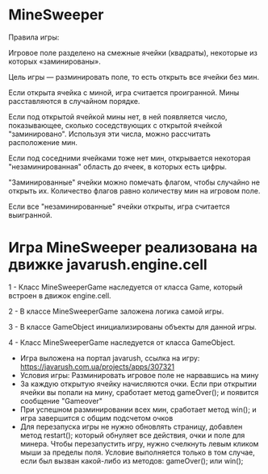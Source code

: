 # MineSweeper
Правила игры:

Игровое поле разделено на смежные ячейки (квадраты), некоторые из которых «заминированы».

Цель игры — разминировать поле, то есть открыть все ячейки без мин.

Если открыта ячейка с миной, игра считается проигранной. Мины расставляются в случайном порядке.

Если под открытой ячейкой мины нет, в ней появляется число, показывающее, сколько соседствующих с открытой ячейкой "заминировано". Используя эти числа, можно рассчитать расположение мин.

Если под соседними ячейками тоже нет мин, открывается некоторая "незаминированная" область до ячеек, в которых есть цифры.

"Заминированные" ячейки можно помечать флагом, чтобы случайно не открыть их. Количество флагов равно количеству мин на игровом поле.

Если все "незаминированные" ячейки открыты, игра считается выигранной.



# Игра MineSweeper реализована на движке javarush.engine.cell

1 - Класс MineSweeperGame наследуется от класса Game, который встроен в движок engine.cell.

2 - В классе MineSweeperGame заложена логика самой игры.

3 - В классе GameObject инициализированы объекты для данной игры.

4 - Класс MineSweeperGame наследуется от класса GameObject.


* Игра выложена на портал javarush, ссылка на игру: https://javarush.com.ua/projects/apps/307321
* Условия игры: Разминировать игровое поле не нарвавшись на мину
* За каждую открытую ячейку начисляются очки. Если при открытии ячейки вы попали на мину, сработает метод gameOver(); и появится сообщение "Gameover"
* При успешном разминировании всех мин, сработает метод win(); и игра завершится с общим подсчетом очков
* Для перезапуска игры не нужно обновлять страницу, добавлен метод restart(); который обнуляет все действия, очки и поле для минера. Чтобы перезапустить игру, нужно счелкнуть левым кликом мыши за пределы поля. Условие выполняется только в том случае, если был вызван какой-либо из методов: gameOver(); или win();
